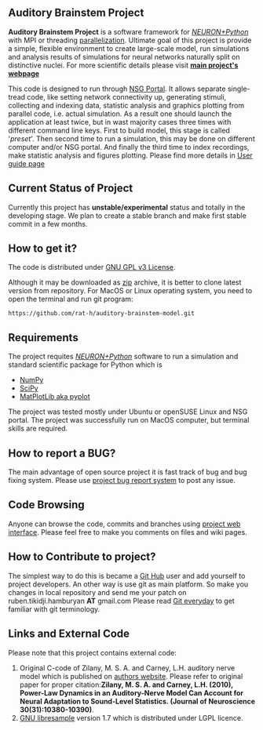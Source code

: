## Auditory Brainstem Project ##
**Auditory Brainstem Project** is a software framework for _[NEURON+Python](http://frontiersin.org/neuroinformatics/paper/10.3389/neuro.11/001.2009/)_ with MPI or threading [parallelization](http://www.neuron.yale.edu/neuron/static/papers/jnm/parallelizing_models_jnm2008.pdf). Ultimate goal of this project is provide a simple, flexible environment to create large-scale model, run simulations and analysis results of simulations for neural networks naturally split on distinctive nuclei. For more scientific details please visit  **[main project's webpage](http://sites.google.com/site/auditorybsmodel/)**

This code is designed to run through [NSG Portal](http://www.nsgportal.org/).
It allows separate single-tread code, like setting network connectivity up, generating stimuli, collecting and indexing data, statistic analysis and graphics plotting from parallel code, i.e. actual simulation. As a result one should launch the application at least twice, but in wast majority cases three times with different command line keys. First to build model, this stage is called '_preset_'. Then second time to run a simulation, this may be done on different computer and/or NSG portal. And finally the third time to index recordings, make statistic analysis and figures plotting.
Please find more details in [User guide page](wiki/HOWTO.md)

## Current Status of Project ##
Currently this project has **unstable/experimental** status and totally in the developing stage. We plan to create a stable branch and make first stable commit in a few months.

## How to get it? ##
The code is distributed under [GNU GPL v3 License](http://www.gnu.org/copyleft/gpl.html).

Although it may be downloaded as [zip](https://github.com/rat-h/auditory-brainstem-model/archive/master.zip) archive, it is better to clone latest version from repository. For MacOS or Linux operating system, you need to open the terminal and run git program:
```
https://github.com/rat-h/auditory-brainstem-model.git
```

## Requirements ##
The project requites _[NEURON+Python](http://neuron.yale.edu/neuron/)_ software to run a simulation and standard scientific package for Python which is
  * [NumPy](http://www.numpy.org/)
  * [SciPy](http://www.scipy.org/)
  * [MatPlotLib aka pyplot](http://matplotlib.org/)

The project was tested mostly under Ubuntu or openSUSE Linux and NSG portal. The project was successfully run on MacOS computer, but terminal skills are required.


## How to report a BUG? ##
The main advantage of open source project it is fast track of bug and bug fixing system. Please use [project bug report system](https://github.com/rat-h/auditory-brainstem-model/issues) to post any issue.

## Code Browsing ##
Anyone can browse the code, commits and branches using  [project web interface](https://github.com/rat-h/auditory-brainstem-model). Please feel free to make you comments on files and wiki pages.

## How to Contribute to project? ##
The simplest way to do this is became a [Git Hub](http://github.com) user and add yourself to project developers. An other way is use git as main platform. So make you changes in local repository and send me your patch  on ruben.tikidji.hamburyan **AT** gmail.com
Please read [Git everyday](https://www.kernel.org/pub/software/scm/git/docs/everyday.html) to get familiar with git terminology.

## Links and External Code ##
Please note that this project contains external code:
  1. Original C-code of Zilany, M. S. A. and Carney, L.H. auditory nerve model which is published on [authors website](http://www.urmc.rochester.edu/labs/Carney-Lab). Please refer to original paper for proper citation:**Zilany, M. S. A. and Carney, L.H. (2010), Power-Law Dynamics in an Auditory-Nerve Model Can Account for Neural Adaptation to Sound-Level Statistics. (Journal of Neuroscience 30(31):10380-10390)**. <a href='Hidden comment: This code was included in project with authors permission.'></a>
  1. [GNU libresample](http://www-ccrma.stanford.edu/~jos/resample/) version 1.7 which is distributed under LGPL licence.
